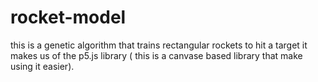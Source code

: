 # rocket-model
this is a genetic algorithm that trains rectangular rockets to hit a target
it makes us of the p5.js library ( this is a canvase based library that make using it easier).

